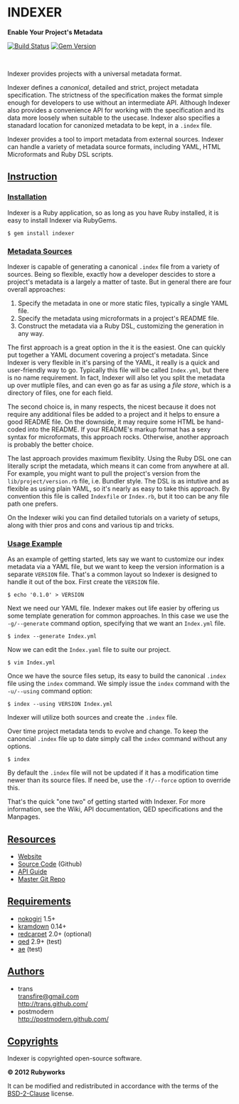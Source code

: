 # INDEXER

**Enable Your Project's Metadata**

[![Build Status](https://secure.travis-ci.org/rubyworks/indexer.png)](http://travis-ci.org/rubyworks/indexer)
[![Gem Version](https://badge.fury.io/rb/indexer.png)](http://badge.fury.io/rb/indexer)


<br/>

Indexer provides projects with a universal metadata format.

Indexer defines a *canonical*, detailed and strict, project metadata
specification. The strictness of the specification makes the format simple
enough for developers to use without an intermediate API. Although Indexer also
provides a convenience API for working with the specification and its data more
loosely when suitable to the usecase. Indexer also specifies a stanadard
location for canonized metadata to be kept, in a `.index` file.

Indexer provides a tool to import metadata from external sources. Indexer can
handle a variety of metadata source formats, including YAML, HTML Microformats
and Ruby DSL scripts.


## [Instruction](#instruction)

### [Installation](#installation)

Indexer is a Ruby application, so as long as you have Ruby installed, it is easy
to install Indexer via RubyGems.

    $ gem install indexer

### [Metadata Sources](#sources)

Indexer is capable of generating a canonical `.index` file from a variety of
sources. Being so flexible, exactly how a developer descides to store a project's
metadata is a largely a matter of taste. But in general there are four overall
approaches:

1. Specify the metadata in one or more static files, typically a single YAML file.
2. Specify the metadata using microformats in a project's README file.
3. Construct the metadata via a Ruby DSL, customizing the generation in any way.

The first approach is a great option in the it is the easiest. One can quickly
put together a YAML document covering a project's metadata. Since Indexer is
very flexible in it's parsing of the YAML, it really is a quick and user-friendly
way to go. Typically this file will be called `Index.yml`, but there is no name
requirement. In fact, Indexer will also let you split the metadata up over
mutliple files, and can even go as far as using a *file store*,  which is
a directory of files, one for each field.

The second choice is, in many respects, the nicest because it does not require any
additional files be added to a project and it helps to ensure a good README file.
On the downside, it may require some HTML be hand-coded into the README. If your
README's markup format has a sexy syntax for microformats, this approach rocks.
Otherwise, another approach is probably the better choice.

The last approach provides maximum flexiblity. Using the Ruby DSL one can literally
script the metadata, which means it can come from anywhere at all. For example,
you might want to pull the project's version from the `lib/project/version.rb`
file, i.e. Bundler style. The DSL is as intutive and as flexible as using plain
YAML, so it's nearly as easy to take this approach. By convention this file is
called `Indexfile` or `Index.rb`, but it too can be any file path one prefers.

On the Indexer wiki you can find detailed tutorials on a variety of setups,
along with thier pros and cons and various tip and tricks.

### [Usage Example](#example)

As an example of getting started, lets say we want to customize our index
metadata via a YAML file, but we want to keep the version information is
a separate `VERSION` file. That's a common layout so Indexer is designed
to handle it out of the box. First create the `VERSION` file.

    $ echo '0.1.0' > VERSION

Next we need our YAML file. Indexer makes out life easier by offering us some
template generation for common approaches. In this case we use the `-g/--generate`
command option, specifying that we want an `Index.yml` file.

    $ index --generate Index.yml

Now we can edit the `Index.yaml` file to suite our project.

    $ vim Index.yml

Once we have the source files setup, its easy to build the canonical `.index`
file using the `index` command. We simply issue the `index` command with
the `-u/--using` command option:

    $ index --using VERSION Index.yml

Indexer will utilize both sources and create the `.index` file.

Over time project metadata tends to evolve and change. To keep the canoncial
`.index` file up to date simply call the `index` command without any options.

    $ index

By default the `.index` file will not be updated if it has a modification time
newer than its source files. If need be, use the `-f/--force` option to
override this.

That's the quick "one two" of getting started with Indexer. For more information,
see the Wiki, API documentation, QED specifications and the Manpages.


## [Resources](#resources)

* [Website](http://rubyworks.github.com/indexer)
* [Source Code](http://github.com/rubyworks/indexer) (Github)
* [API Guide](http://rubydoc.info/gems/indexer/frames)
* [Master Git Repo](http://github.com/rubyworks/indexer/indexer.git)


## [Requirements](#requirements)

* [nokogiri](http://nokogiri.org/) 1.5+
* [kramdown](http://kramdown.rubyforge.org/) 0.14+
* [redcarpet](https://github.com/vmg/redcarpet) 2.0+ (optional)
* [qed](http://rubyworks.github.com/qed/) 2.9+ (test)
* [ae](http://rubyworks.github.com/ae/) (test)


## [Authors](#authors)

<ul>
<li class="iauthor vcard">
  <div class="nickname">trans</div>
  <div><a class="email" href="mailto:transfire@gmail.com">transfire@gmail.com</a></div>
  <div><a class="url" href="http://trans.gihub.com/">http://trans.github.com/</a></div>
</li>
<li class="iauthor vcard">
  <div class="nickname">postmodern</div>
  <div><a class="url" href="http://postmodern.github.com/">http://postmodern.github.com/</a></div>
</li>
</ul>


## [Copyrights](#copyrights)

Indexer is copyrighted open-source software.

**&copy; 2012 Rubyworks**

It can be modified and redistributed in accordance with the terms
of the [BSD-2-Clause](http://www.spdx.org/licenses/BSD-2-Clause) license.

